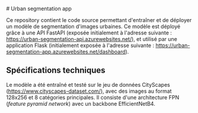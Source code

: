 # Urban segmentation app

Ce repository contient le code source permettant d'entraîner et de déployer un modèle de segmentation d'images urbaines.
Ce modèle est déployé grâce à une API FastAPI (exposée initialement à l'adresse suivante : https://urban-segmentation-api.azurewebsites.net/), et utilisé par une application Flask (initialement exposée à l'adresse suivante : https://urban-segmentation-app.azurewebsites.net/dashboard).
## Spécifications techniques

Le modèle a été entraîné et testé sur le jeu de données CityScapes (https://www.cityscapes-dataset.com/), avec des images au format 128x256 et 8 catégories principales. Il consiste d'une architecture FPN (<i>feature pyramid network</i>) avec un backbone EfficientNetB4.